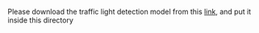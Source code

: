 Please download the traffic light detection model from this [link](https://s3-ap-northeast-1.amazonaws.com/udacity-robocar/traffic_light_real_ssd_inception.pb), and put it inside this directory
